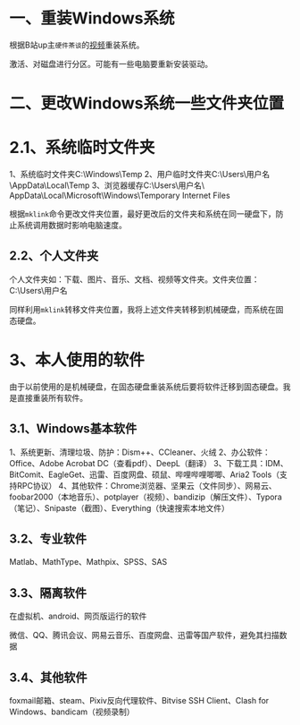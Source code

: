 # 一、重装Windows系统

根据B站up主`硬件茶谈`的[视频](https://www.bilibili.com/video/BV1DJ411D79y)重装系统。

激活、对磁盘进行分区。可能有一些电脑要重新安装驱动。

# 二、更改Windows系统一些文件夹位置

# 2.1、系统临时文件夹

1、系统临时文件夹C:\Windows\Temp
2、用户临时文件夹C:\Users\用户名\AppData\Local\Temp
3、浏览器缓存C:\Users\用户名\ AppData\Local\Microsoft\Windows\Temporary Internet Files

根据`mklink`命令更改文件夹位置，最好更改后的文件夹和系统在同一硬盘下，防止系统调用数据时影响电脑速度。

## 2.2、个人文件夹

个人文件夹如：下载、图片、音乐、文档、视频等文件夹。文件夹位置：C:\Users\用户名

同样利用`mklink`转移文件夹位置，我将上述文件夹转移到机械硬盘，而系统在固态硬盘。

# 3、本人使用的软件

由于以前使用的是机械硬盘，在固态硬盘重装系统后要将软件迁移到固态硬盘。我是直接重装所有软件。

## 3.1、Windows基本软件

1、系统更新、清理垃圾、防护：Dism++、CCleaner、火绒
2、办公软件：Office、Adobe Acrobat DC（查看pdf）、DeepL（翻译）
3、下载工具：IDM、BitComit、EagleGet、迅雷、百度网盘、硕鼠、哔哩哔哩唧唧、Aria2 Tools（支持RPC协议）
4、其他软件：Chrome浏览器、坚果云（文件同步）、网易云、foobar2000（本地音乐）、potplayer（视频）、bandizip（解压文件）、Typora（笔记）、Snipaste（截图）、Everything（快速搜索本地文件）

## 3.2、专业软件

Matlab、MathType、Mathpix、SPSS、SAS

## 3.3、隔离软件

在虚拟机、android、网页版运行的软件

微信、QQ、腾讯会议、网易云音乐、百度网盘、迅雷等国产软件，避免其扫描数据

## 3.4、其他软件

foxmail邮箱、steam、Pixiv反向代理软件、Bitvise SSH Client、Clash for Windows、bandicam（视频录制）

